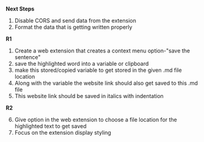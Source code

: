 **Next Steps**
1. Disable CORS and send data from the extension
2. Format the data that is getting written properly


**R1**

1. Create a web extension that creates a context menu option-"save the sentence"
2. save the highlighted word into a variable or clipboard
3. make this stored/copied variable to get stored in the given .md file location
4. Along with the variable the website link should also get saved to this .md file
5. This website link should be saved in italics with indentation


**R2**

6. Give option in the web extension to choose a file location for the highlighted text to get saved
7. Focus on the extension display styling
